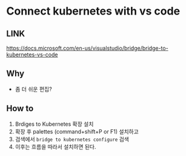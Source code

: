 # Connect kubernetes with vs code 

## LINK 

https://docs.microsoft.com/en-us/visualstudio/bridge/bridge-to-kubernetes-vs-code

## Why 

- 좀 더 쉬운 편집? 

## How to 

1. Brdiges to Kubernetes 확장 설치 
2. 확장 후 palettes (command+shift+P or F1) 설치하고 
3. 검색에서 `bridge to kubernetes configure` 검색 
4. 이후는 흐름을 따라서 설치하면 된다. 

